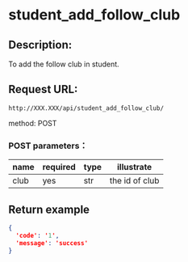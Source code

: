 # student_add_follow_club
## Description:
 To add the follow club in student.
## Request URL:
`http://XXX.XXX/api/student_add_follow_club/`

method: POST

### POST parameters：
| name  | required | type | illustrate                                        |
|-------|----------|------|---------------------------------------------------|
| club  | yes      | str  | the id of club                                    |

## Return example
```json
{
  'code': '1', 
  'message': 'success'
}
```